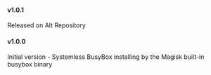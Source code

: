#### v1.0.1

Released on Alt Repository

#### v1.0.0

Initial version - Systemless BusyBox installing by the Magisk built-in busybox binary
